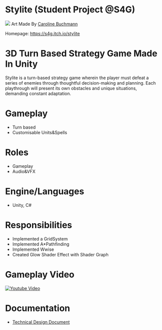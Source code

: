# Stylite (Student Project @S4G)
[![](https://github.com/rubin54/Stylite/blob/main/Assets/Art/2D/Stylite%20Main%20Menu%20Illustration%20final%20(1).png)](https://s4g.itch.io/stylite)
Art Made By [Caroline Buchmann](https://www.instagram.com/feliecho_official/)

Homepage: https://s4g.itch.io/stylite

# 3D Turn Based Strategy Game Made In Unity
Stylite is a turn-based strategy game wherein the player must defeat a series of enemies through thoughtful decision-making and planning. Each playthrough will present its own obstacles and unique situations, demanding constant adaptation.

# Gameplay
- Turn based
- Customisable Units&Spells

# Roles
- Gameplay
- Audio&VFX

# Engine/Languages
- Unity, C#

# Responsibilities
- Implemented a GridSystem
- Implemented A*Pathfinding
- Implemented Wwise
- Created Glow Shader Effect with Shader Graph

# Gameplay Video

[![Youtube Video](https://img.youtube.com/vi/LBYI5nq6Cxw/0.jpg)](https://www.youtube.com/watch?v=LBYI5nq6Cxw)


# Documentation
- [Technical Design Document](https://docs.google.com/document/d/18m7gb8pPskVr8KZiO7Oo95S7c98PUskV/edit?rtpof=true)
